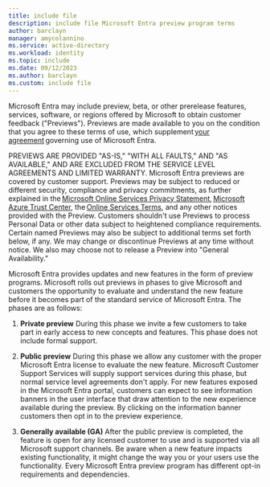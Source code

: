 ```yaml
---
title: include file
description: include file Microsoft Entra preview program terms 
author: barclayn
manager: amycolannino
ms.service: active-directory
ms.workload: identity
ms.topic: include
ms.date: 09/12/2023
ms.author: barclayn
ms.custom: include file
---
```


Microsoft Entra may include preview, beta, or other prerelease features, services, software, or regions offered by Microsoft to obtain customer feedback ("Previews"). Previews are made available to you on the condition that you agree to these terms of use, which supplement [your agreement](https://azure.microsoft.com/support/legal/) governing use of Microsoft Entra.

PREVIEWS ARE PROVIDED "AS-IS," "WITH ALL FAULTS," AND "AS AVAILABLE," AND ARE EXCLUDED FROM THE SERVICE LEVEL AGREEMENTS AND LIMITED WARRANTY. Microsoft Entra previews are covered by customer support. Previews may be subject to reduced or different security, compliance and privacy commitments, as further explained in the [Microsoft Online Services Privacy Statement](https://privacy.microsoft.com/privacystatement), [Microsoft Azure Trust Center](https://azure.microsoft.com/explore/trusted-cloud/), the [Online Services Terms](https://aka.ms/licensingdocs), and any other notices provided with the Preview. Customers shouldn't use Previews to process Personal Data or other data subject to heightened compliance requirements. Certain named Previews may also be subject to additional terms set forth below, if any. We may change or discontinue Previews at any time without notice. We also may choose not to release a Preview into "General Availability." 

Microsoft Entra provides updates and new features in the form of preview programs. Microsoft rolls out previews in phases to give Microsoft and customers the opportunity to evaluate and understand the new feature before it becomes part of the standard service of Microsoft Entra. The phases are as follows: 

1. **Private preview** During this phase we invite a few customers to take part in early access to new concepts and features. This phase does not include formal support. 

1. **Public preview** During this phase we allow any customer with the proper Microsoft Entra license to evaluate the new feature. Microsoft Customer Support Services will supply support services during this phase, but normal service level agreements don't apply. For new features exposed in the Microsoft Entra portal, customers can expect to see information banners in the user interface that draw attention to the new experience available during the preview. By clicking on the information banner customers then opt in to the preview experience.  

1. **Generally available (GA)** After the public preview is completed, the feature is open for any licensed customer to use and is supported via all Microsoft support channels. Be aware when a new feature impacts existing functionality, it might change the way you or your users use the functionality. 
Every Microsoft Entra preview program has different opt-in requirements and dependencies. 